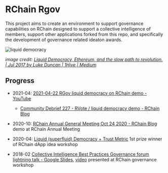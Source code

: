 # RChain Rgov

This project aims to create an environment to support governance capabilities on RChain designed to support a collective intelligence of members, support other applications forked from this repo, and specifically the development of governance related ideaton awards.

![liquid democracy](https://miro.medium.com/max/701/1*vMFloIdXWyCLYKvwj8eU8Q.png)

_image credit: [Liquid Democracy, Ethereum, and the slow path to revolution\. \| Jul 2017 by Luke Duncan \| 1Hive \| Medium](https://medium.com/1hive/liquid-democracy-ethereum-and-the-slow-path-to-revolution-9c1d5916e706)_

## Progress

 - 2021-04: [2021\-04\-22 RGov liquid democracy on RChain demo \- YouTube](https://www.youtube.com/watch?v=JC5RP7IeG5g)
   - [Community Debrief 227 \- RVote / liquid democracy demo \- RChain Blog](https://blog.rchain.coop/2021/04/23/debrief-227/)
 
 - 2020-10: [RChain Annual General Meeting Oct 24 2020 \- RChain Blog](https://blog.rchain.coop/2020/10/27/rchain-annual-general-meeting-oct24-2020/) demo at RChain Annual Meeting

 - 2020-04: [Liquid (superfluid) Democracy + Trust Metric](https://docs.google.com/document/d/14JJPWtrFxkxzHa1NAmwzhTmeQO1vJtKDOJgBB_MPyfY/edit) 1st prize winner of RChain dApp idea workshop

 - 2018-02 [Collective Intelligence Best Practices Governance forum lightning talk \- Google Slides](https://docs.google.com/presentation/d/1qFK10rFcCiBO72aeSFIfII0e1TeIXDKgZqwVlP-wREk/edit?pli=1#slide=id.p), [video](https://youtu.be/Mmkae9E93tk?t=6422) presented at RChain governance workshop
